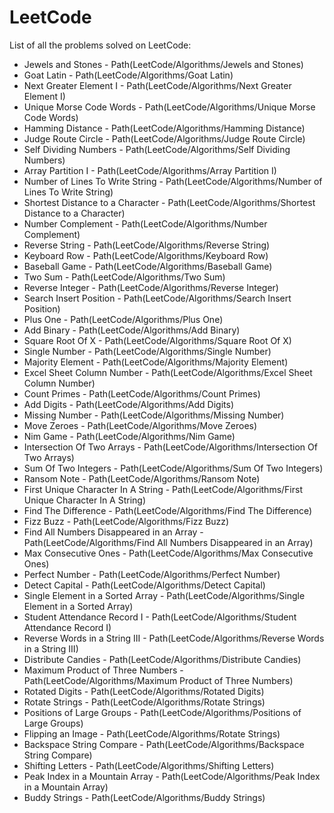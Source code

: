# LeetCode
List of all the problems solved on LeetCode:

- Jewels and Stones - Path(LeetCode/Algorithms/Jewels and Stones)
- Goat Latin - Path(LeetCode/Algorithms/Goat Latin)
- Next Greater Element I - Path(LeetCode/Algorithms/Next Greater Element I)
- Unique Morse Code Words - Path(LeetCode/Algorithms/Unique Morse Code Words)
- Hamming Distance - Path(LeetCode/Algorithms/Hamming Distance)
- Judge Route Circle - Path(LeetCode/Algorithms/Judge Route Circle)
- Self Dividing Numbers - Path(LeetCode/Algorithms/Self Dividing Numbers)
- Array Partition I - Path(LeetCode/Algorithms/Array Partition I)
- Number of Lines To Write String - Path(LeetCode/Algorithms/Number of Lines To Write String)
- Shortest Distance to a Character - Path(LeetCode/Algorithms/Shortest Distance to a Character)
- Number Complement - Path(LeetCode/Algorithms/Number Complement)
- Reverse String - Path(LeetCode/Algorithms/Reverse String)
- Keyboard Row - Path(LeetCode/Algorithms/Keyboard Row)
- Baseball Game - Path(LeetCode/Algorithms/Baseball Game)
- Two Sum - Path(LeetCode/Algorithms/Two Sum)
- Reverse Integer - Path(LeetCode/Algorithms/Reverse Integer)
- Search Insert Position - Path(LeetCode/Algorithms/Search Insert Position)
- Plus One - Path(LeetCode/Algorithms/Plus One)
- Add Binary - Path(LeetCode/Algorithms/Add Binary)
- Square Root Of X - Path(LeetCode/Algorithms/Square Root Of X)
- Single Number - Path(LeetCode/Algorithms/Single Number)
- Majority Element - Path(LeetCode/Algorithms/Majority Element)
- Excel Sheet Column Number - Path(LeetCode/Algorithms/Excel Sheet Column Number)
- Count Primes - Path(LeetCode/Algorithms/Count Primes)
- Add Digits - Path(LeetCode/Algorithms/Add Digits)
- Missing Number - Path(LeetCode/Algorithms/Missing Number)
- Move Zeroes - Path(LeetCode/Algorithms/Move Zeroes)
- Nim Game - Path(LeetCode/Algorithms/Nim Game)
- Intersection Of Two Arrays - Path(LeetCode/Algorithms/Intersection Of Two Arrays)
- Sum Of Two Integers - Path(LeetCode/Algorithms/Sum Of Two Integers)
- Ransom Note - Path(LeetCode/Algorithms/Ransom Note)
- First Unique Character In A String - Path(LeetCode/Algorithms/First Unique Character In A String)
- Find The Difference - Path(LeetCode/Algorithms/Find The Difference)
- Fizz Buzz - Path(LeetCode/Algorithms/Fizz Buzz)
- Find All Numbers Disappeared in an Array - Path(LeetCode/Algorithms/Find All Numbers Disappeared in an Array)
- Max Consecutive Ones - Path(LeetCode/Algorithms/Max Consecutive Ones)
- Perfect Number - Path(LeetCode/Algorithms/Perfect Number)
- Detect Capital - Path(LeetCode/Algorithms/Detect Capital)
- Single Element in a Sorted Array - Path(LeetCode/Algorithms/Single Element in a Sorted Array)
- Student Attendance Record I - Path(LeetCode/Algorithms/Student Attendance Record I)
- Reverse Words in a String III - Path(LeetCode/Algorithms/Reverse Words in a String III)
- Distribute Candies - Path(LeetCode/Algorithms/Distribute Candies)
- Maximum Product of Three Numbers - Path(LeetCode/Algorithms/Maximum Product of Three Numbers)
- Rotated Digits - Path(LeetCode/Algorithms/Rotated Digits)
- Rotate Strings - Path(LeetCode/Algorithms/Rotate Strings)
- Positions of Large Groups - Path(LeetCode/Algorithms/Positions of Large Groups)
- Flipping an Image - Path(LeetCode/Algorithms/Rotate Strings)
- Backspace String Compare - Path(LeetCode/Algorithms/Backspace String Compare)
- Shifting Letters - Path(LeetCode/Algorithms/Shifting Letters)
- Peak Index in a Mountain Array - Path(LeetCode/Algorithms/Peak Index in a Mountain Array)
- Buddy Strings - Path(LeetCode/Algorithms/Buddy Strings)
